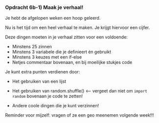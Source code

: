 ### Opdracht 6b-1) Maak je verhaal!

Je hebt de afgelopen weken een hoop geleerd. 

Nu is het tijd om een heel verhaal te maken. Je krijgt hiervoor een cijfer. 

Deze dingen moeten in je verhaal zitten voor een voldoende:

* Minstens 25 zinnen
* Minstens 3 variabele die je definieert én gebruikt
* Minstens 3 keuzes met een if-else
* Netjes commentaar bovenaan, en bij moeilijke stukjes code



Je kunt extra punten verdienen door:

* Het gebruiken van een lijst

* Het gebruiken van random.shuffle() <— vergeet dan niet om `import random` bovenaan je code te zetten!

* Andere coole dingen die je kunt verzinnen!



Reminder voor mijzelf: vragen of ze een geo meenemen volgende week!!!